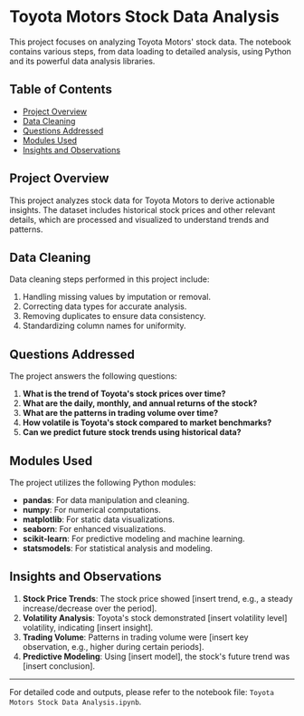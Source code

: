 # Toyota Motors Stock Data Analysis

This project focuses on analyzing Toyota Motors' stock data. The notebook contains various steps, from data loading to detailed analysis, using Python and its powerful data analysis libraries.

## Table of Contents
- [Project Overview](#project-overview)
- [Data Cleaning](#data-cleaning)
- [Questions Addressed](#questions-addressed)
- [Modules Used](#modules-used)
- [Insights and Observations](#insights-and-observations)

## Project Overview
This project analyzes stock data for Toyota Motors to derive actionable insights. The dataset includes historical stock prices and other relevant details, which are processed and visualized to understand trends and patterns.

## Data Cleaning
Data cleaning steps performed in this project include:
1. Handling missing values by imputation or removal.
2. Correcting data types for accurate analysis.
3. Removing duplicates to ensure data consistency.
4. Standardizing column names for uniformity.

## Questions Addressed
The project answers the following questions:
1. **What is the trend of Toyota's stock prices over time?**
2. **What are the daily, monthly, and annual returns of the stock?**
3. **What are the patterns in trading volume over time?**
4. **How volatile is Toyota's stock compared to market benchmarks?**
5. **Can we predict future stock trends using historical data?**

## Modules Used
The project utilizes the following Python modules:
- **pandas**: For data manipulation and cleaning.
- **numpy**: For numerical computations.
- **matplotlib**: For static data visualizations.
- **seaborn**: For enhanced visualizations.
- **scikit-learn**: For predictive modeling and machine learning.
- **statsmodels**: For statistical analysis and modeling.

## Insights and Observations
1. **Stock Price Trends**: The stock price showed [insert trend, e.g., a steady increase/decrease over the period].
2. **Volatility Analysis**: Toyota's stock demonstrated [insert volatility level] volatility, indicating [insert insight].
3. **Trading Volume**: Patterns in trading volume were [insert key observation, e.g., higher during certain periods].
4. **Predictive Modeling**: Using [insert model], the stock's future trend was [insert conclusion].

---

For detailed code and outputs, please refer to the notebook file: `Toyota Motors Stock Data Analysis.ipynb`.
